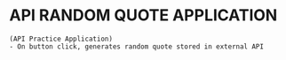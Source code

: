 # API RANDOM QUOTE APPLICATION
```
(API Practice Application)
- On button click, generates random quote stored in external API
```
